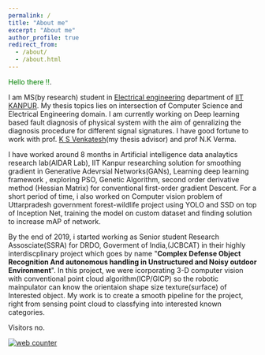 ```yaml
---
permalink: /
title: "About me"
excerpt: "About me"
author_profile: true
redirect_from: 
  - /about/
  - /about.html
---
```


<span style="color:green">Hello there !!</span>.

I am MS(by research) student in [Electrical engineering](https://www.iitk.ac.in/ee/pg-students-stream-wise-list#caa) department of [IIT KANPUR](https://www.iitk.ac.in/). My thesis topics lies on intersection of Computer Science and Electrical Engineering domain. I am currently working on Deep learning based fault diagnosis of physical system with the aim of genralizing the diagnosis procedure for different signal signatures. I have good fortune to work with  prof. [K S Venkatesh](http://home.iitk.ac.in/~venkats/)(my thesis advisor) and prof N.K Verma.

I have worked around 8 months in Artificial intelligence data analaytics research lab(AIDAR Lab), IIT Kanpur researching solution for smoothing gradient in Generative Adevrsial Networks(GANs), Learning deep learning framework , exploring PSO, Genetic Algorithm, second order derivative method (Hessian Matrix) for conventional first-order gradient Descent. For a short period of time, i also worked on Computer vision problem of Uttarpradesh government forest-wildlife project using YOLO and SSD on top of Inception Net, training the model on custom dataset and finding solution to increase mAP of network.

By the end of 2019, i started working as Senior student Research Assosciate(SSRA) for DRDO, Goverment of India,(JCBCAT) in their highly interdiscplinary project which goes by name "__Complex Defense Object Recognition And autonomous handling in Unstructured and Noisy outdoor Environment__". In this project, we were icorporating 3-D computer vision with conventional point cloud algorithm(ICP/GICP) so the robotic mainpulator can know the orientaion shape size texture(surface) of Interested object. My work is to create a smooth pipeline for the project, right from sensing point cloud to classfying into interested known categories.

Visitors no.
<!-- hitwebcounter Code START -->
<a href="https://www.hitwebcounter.com" target="_blank">
<img src="https://hitwebcounter.com/counter/counter.php?page=7790206&style=0010&nbdigits=6&type=page&initCount=50" title="Free Counter" Alt="web counter"   border="0" /></a>   
